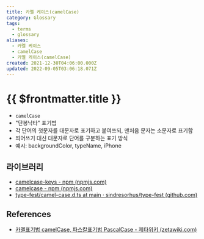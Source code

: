 ```yaml
---
title: 카멜 케이스(camelCase)
category: Glossary
tags:
  - terms
  - glossary
aliases:
  - 카멜 케이스
  - camelCase
  - 카멜 케이스(camelCase)
created: 2021-12-30T04:06:00.000Z
updated: 2022-09-05T03:06:18.071Z
---
```


# {{ $frontmatter.title }}

- `camelCase`
- "단봉낙타" 표기법
- 각 단어의 첫문자를 대문자로 표기하고 붙여쓰되, 맨처음 문자는 소문자로 표기함
- 띄어쓰기 대신 대문자로 단어를 구분하는 표기 방식
- 예시: backgroundColor, typeName, iPhone

## 라이브러리

- [camelcase-keys - npm (npmjs.com)](https://www.npmjs.com/package/camelcase-keys)
- [camelcase - npm (npmjs.com)](https://www.npmjs.com/package/camelcase)
- [type-fest/camel-case.d.ts at main · sindresorhus/type-fest (github.com)](https://github.com/sindresorhus/type-fest/blob/main/source/camel-case.d.ts)

## References

- [카멜표기법 camelCase, 파스칼표기법 PascalCase - 제타위키 (zetawiki.com)](https://zetawiki.com/wiki/%EC%B9%B4%EB%A9%9C%ED%91%9C%EA%B8%B0%EB%B2%95_camelCase,_%ED%8C%8C%EC%8A%A4%EC%B9%BC%ED%91%9C%EA%B8%B0%EB%B2%95_PascalCase)
